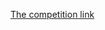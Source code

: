 [The competition link](https://www.kaggle.com/competitions/house-prices-advanced-regression-techniques)